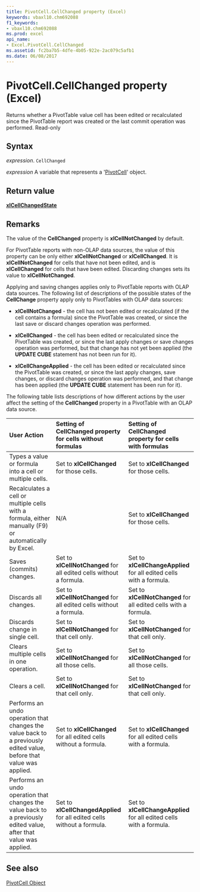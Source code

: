 ```yaml
---
title: PivotCell.CellChanged property (Excel)
keywords: vbaxl10.chm692088
f1_keywords:
- vbaxl10.chm692088
ms.prod: excel
api_name:
- Excel.PivotCell.CellChanged
ms.assetid: fc2ba7b5-4dfe-4b05-922e-2ac079c5afb1
ms.date: 06/08/2017
---
```



# PivotCell.CellChanged property (Excel)

Returns whether a PivotTable value cell has been edited or recalculated since the PivotTable report was created or the last commit operation was performed. Read-only


## Syntax

_expression_. `CellChanged`

_expression_ A variable that represents a '[PivotCell](Excel.PivotCell.md)' object.


## Return value

 **[xlCellChangedState](Excel.XlCellChangedState.md)**


## Remarks

The value of the  **CellChanged** property is **xlCellNotChanged** by default.

For PivotTable reports with non-OLAP data sources, the value of this property can be only either  **xlCellNotChanged** or **xlCellChanged**. It is **xlCellNotChanged** for cells that have not been edited, and is **xlCellChanged** for cells that have been edited. Discarding changes sets its value to **xlCellNotChanged**.

Applying and saving changes applies only to PivotTable reports with OLAP data sources. The following list of descriptions of the possible states of the  **CellChange** property apply only to PivotTables with OLAP data sources:


-  **xlCellNotChanged** - the cell has not been edited or recalculated (if the cell contains a formula) since the PivotTable was created, or since the last save or discard changes operation was performed.
    
-  **xlCellChanged** - the cell has been edited or recalculated since the PivotTable was created, or since the last apply changes or save changes operation was performed, but that change has not yet been applied (the **UPDATE CUBE** statement has not been run for it).
    
-  **xlCellChangeApplied** - the cell has been edited or recalculated since the PivotTable was created, or since the last apply changes, save changes, or discard changes operation was performed, and that change has been applied (the **UPDATE CUBE** statement has been run for it).
    
The following table lists descriptions of how different actions by the user affect the setting of the  **CellChanged** property in a PivotTable with an OLAP data source.



|**User Action**|**Setting of CellChanged property for cells without formulas**|**Setting of CellChanged property for cells with formulas**|
|:-----|:-----|:-----|
|Types a value or formula into a cell or multiple cells.|Set to  **xlCellChanged** for those cells.|Set to  **xlCellChanged** for those cells.|
|Recalculates a cell or multiple cells with a formula, either manually (F9) or automatically by Excel.|N/A|Set to  **xlCellChanged** for those cells.|
|Saves (commits) changes.|Set to  **xlCellNotChanged** for all edited cells without a formula.|Set to  **xlCellChangeApplied** for all edited cells with a formula.|
|Discards all changes.|Set to  **xlCellNotChanged** for all edited cells without a formula.|Set to  **xlCellNotChanged** for all edited cells with a formula.|
|Discards change in single cell.|Set to  **xlCellNotChanged** for that cell only.|Set to  **xlCellNotChanged** for that cell only.|
|Clears multiple cells in one operation.|Set to  **xlCellNotChanged** for all those cells.|Set to  **xlCellNotChanged** for all those cells.|
|Clears a cell.|Set to  **xlCellNotChanged** for that cell only.|Set to  **xlCellNotChanged** for that cell only.|
|Performs an undo operation that changes the value back to a previously edited value, before that value was applied.|Set to  **xlCellChanged** for all edited cells without a formula.|Set to  **xlCellChanged** for all edited cells with a formula.|
|Performs an undo operation that changes the value back to a previously edited value, after that value was applied.|Set to  **xlCellChangedApplied** for all edited cells without a formula.|Set to  **xlCellChangeApplied** for all edited cells with a formula.|

## See also


[PivotCell Object](Excel.PivotCell.md)

